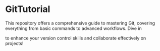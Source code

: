 # GitTutorial
This repository offers a comprehensive guide to mastering Git, covering everything from basic commands to advanced workflows. Dive in 

to enhance your version control skills and collaborate effectively on projects!
